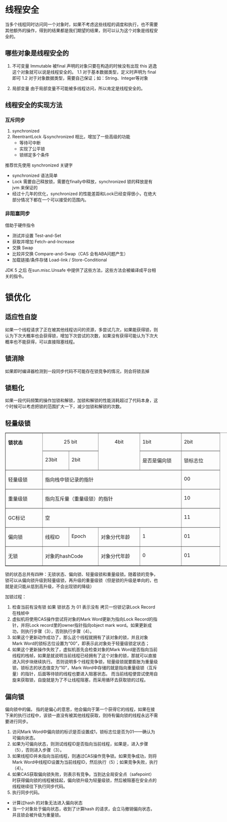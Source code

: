 # 线程安全
当多个线程同时访问同一个对象时，如果不考虑这些线程的调度和执行，也不需要其他额外的操作，得到的结果都是我们期望的结果，则可以认为这个对象是线程安全的。
## 哪些对象是线程安全的
1. 不可变量 Immutable
   被final 声明的对象只要在构造的时候没有出现 this 逃逸这个对象就可以说是线程安全的。
   1.1 对于基本数据类型，定义时声明为 final 即可
   1.2 对于对象数据类型，需要自己保证；如：String、Integer等对象

2. 局部变量
   由于局部变量不可能被多线程访问，所以肯定是线程安全的。
## 线程安全的实现方法
### 互斥同步
1. synchronized
2. ReentrantLock
   与synchronized 相比，增加了一些高级的功能
    - 等待可中断
    - 实现了公平锁
    - 锁绑定多个条件

推荐优先使用 synchronized 关键字

- synchronized 语法简单
- Lock 需要自己释放锁，需要在finally中释放，synchronized 锁的释放是有jvm 来保证的
- 经过十几年的优化，synchronized 的性能差距和Lock已经变得很小，在绝大部分情况下都在一个可以接受的范围内。
### 非阻塞同步
借助于硬件指令
- 测试并设置 Test-and-Set
- 获取并增加 Fetch-and-Increase
- 交换 Swap
- 比较并交换 Compare-and-Swap（CAS 会有ABA问题产生）
- 加载链接/条件存储 Load-link / Store-Conditional

JDK 5 之后 在sun.misc.Unsafe 中提供了这些方法，这些方法会被编译成平台相关的指令。

# 锁优化
## 适应性自旋
如果一个线程请求了正在被其他线程访问的资源，多尝试几次，如果能获得锁，则认为下次大概率也会获得锁，增加下次尝试的次数，如果没有获得可能认为下次大概率也不能获得，可以直接阻塞线程。
## 锁消除
如果即时编译器检测到一段同步代码不可能存在锁竞争的情况，则会将锁去掉
## 锁粗化
如果一段代码频繁的操作加锁和解锁，加锁和解锁的性能消耗超过了代码本身，这个时候可以考虑把锁的范围扩大一下，减少加锁和解锁的次数。
## 轻量级锁
<div class="table-wrapper"><table style="width: 800px" border="1" cellspacing="0" cellpadding="0">
<tbody>
<tr>
<td rowspan="2" valign="top" width="76">
<p><strong>锁状态</strong></p>
</td>
<td colspan="3" valign="top" width="160">
<p align="center">25 bit</p>
</td>
<td rowspan="2" valign="top" width="120">
<p align="center">4bit</p>
</td>
<td valign="top" width="120">
<p>1bit</p>
</td>
<td valign="top" width="110">
<p>2bit</p>
</td>
</tr>
<tr>
<td colspan="2" valign="top" width="70">
<p>23bit</p>
</td>
<td valign="top" width="80">
<p>2bit</p>
</td>
<td valign="top" width="120">
<p>是否是偏向锁</p>
</td>
<td valign="top" width="110">
<p>锁标志位</p>
</td>
</tr>
<tr>
<td valign="top" width="105">
<p>轻量级锁</p>
</td>
<td colspan="5" valign="top" width="390">
<p>指向栈中锁记录的指针</p>
</td>
<td valign="top" width="110">
<p>00</p>
</td>
</tr>
<tr>
<td valign="top" width="105">
<p>重量级锁</p>
</td>
<td colspan="5" valign="top" width="390">
<p>指向互斥量（重量级锁）的指针</p>
</td>
<td valign="top" width="110">
<p>10</p>
</td>
</tr>
<tr>
<td valign="top" width="105">
<p>GC标记</p>
</td>
<td colspan="5" valign="top" width="390">
<p>空</p>
</td>
<td valign="top" width="110">
<p>11</p>
</td>
</tr>
<tr>
<td valign="top" width="105">
<p>偏向锁</p>
</td>
<td valign="top" width="70">
<p>线程ID</p>
</td>
<td colspan="2" valign="top" width="80">
<p>Epoch</p>
</td>
<td valign="top" width="120">
<p>对象分代年龄</p>
</td>
<td valign="top" width="120">
<p>1</p>
</td>
<td valign="top" width="110">
<p>01</p>
</td>
</tr>
<tr>
<td valign="top" width="105">
<p>无锁</p>
</td>
<td colspan="3" valign="top" width="150">
<p>对象的hashCode</p>
</td>
<td valign="top" width="120">
<p>对象分代年龄</p>
</td>
<td valign="top" width="120">
<p>0</p>
</td>
<td valign="top" width="110">
<p>01</p>
</td>
</tr>
</tbody>
</table></div>

锁的状态总共有四种：无锁状态、偏向锁、轻量级锁和重量级锁。随着锁的竞争，锁可以从偏向锁升级到轻量级锁，再升级的重量级锁（但是锁的升级是单向的，也就是说只能从低到高升级，不会出现锁的降级）

加锁过程：
1. 检查当前有没有锁  如果 锁状态 为 01 表示没有 拷贝一份锁记录Lock Record 在栈帧中
2. 虚拟机将使用CAS操作尝试将对象的Mark Word更新为指向Lock Record的指针，并将Lock record里的owner指针指向object mark word。如果更新成功，则执行步骤（3），否则执行步骤（4）。
3. 如果这个更新动作成功了，那么这个线程就拥有了该对象的锁，并且对象Mark Word的锁标志位设置为“00”，即表示此对象处于轻量级锁定状态；
4. 如果这个更新操作失败了，虚拟机首先会检查对象的Mark Word是否指向当前线程的栈帧，如果是就说明当前线程已经拥有了这个对象的锁，那就可以直接进入同步块继续执行。
   否则说明多个线程竞争锁，轻量级锁就要膨胀为重量级锁，锁标志的状态值变为“10”，Mark Word中存储的就是指向重量级锁（互斥量）的指针，后面等待锁的线程也要进入阻塞状态。
   而当前线程便尝试使用自旋来获取锁，自旋就是为了不让线程阻塞，而采用循环去获取锁的过程。
## 偏向锁
偏向锁中的偏， 指的是偏心的意思，他会偏向于第一个获得它的线程，如果在接下来的执行过程中，该锁一直没有被其他线程获取，则持有偏向锁的线程永远不需要进行同步。

1. 访问Mark Word中偏向锁的标识是否设置成1，锁标志位是否为01——确认为可偏向状态。
2. 如果为可偏向状态，则测试线程ID是否指向当前线程，如果是，进入步骤（5），否则进入步骤（3）。
3. 如果线程ID并未指向当前线程，则通过CAS操作竞争锁。如果竞争成功，则将Mark Word中线程ID设置为当前线程ID，然后执行（5）；如果竞争失败，执行（4）。
4. 如果CAS获取偏向锁失败，则表示有竞争。当到达全局安全点（safepoint）时获得偏向锁的线程被挂起，偏向锁升级为轻量级锁，然后被阻塞在安全点的线程继续往下执行同步代码。
5. 执行同步代码。

- 计算过hash 的对象无法进入偏向状态
- 当一个对象处于偏向状态，收到了计算hash 的请求，会立马撤销偏向状态，并且锁会被升级为重量锁。